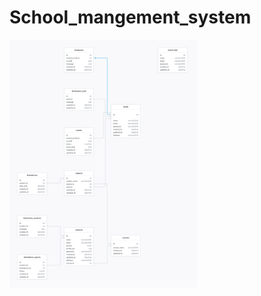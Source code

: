 # School_mangement_system


<img
  src="https://github.com/rafiqul0396/School_mangement_system/blob/main/diagram%20(1).png"
  alt="Alt text"
  title="Optional title"
  style="display: inline-block; margin: 0 auto; max-width: 300px">
